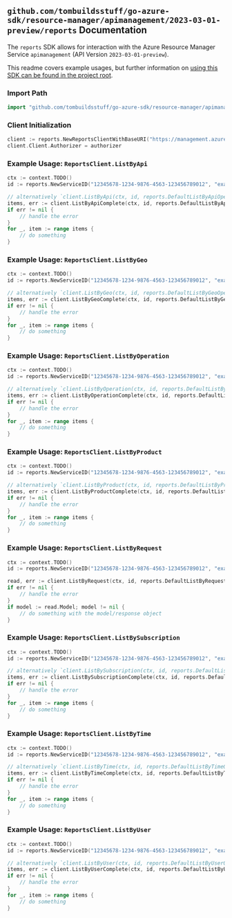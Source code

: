 
## `github.com/tombuildsstuff/go-azure-sdk/resource-manager/apimanagement/2023-03-01-preview/reports` Documentation

The `reports` SDK allows for interaction with the Azure Resource Manager Service `apimanagement` (API Version `2023-03-01-preview`).

This readme covers example usages, but further information on [using this SDK can be found in the project root](https://github.com/tombuildsstuff/go-azure-sdk/tree/main/docs).

### Import Path

```go
import "github.com/tombuildsstuff/go-azure-sdk/resource-manager/apimanagement/2023-03-01-preview/reports"
```


### Client Initialization

```go
client := reports.NewReportsClientWithBaseURI("https://management.azure.com")
client.Client.Authorizer = authorizer
```


### Example Usage: `ReportsClient.ListByApi`

```go
ctx := context.TODO()
id := reports.NewServiceID("12345678-1234-9876-4563-123456789012", "example-resource-group", "serviceValue")

// alternatively `client.ListByApi(ctx, id, reports.DefaultListByApiOperationOptions())` can be used to do batched pagination
items, err := client.ListByApiComplete(ctx, id, reports.DefaultListByApiOperationOptions())
if err != nil {
	// handle the error
}
for _, item := range items {
	// do something
}
```


### Example Usage: `ReportsClient.ListByGeo`

```go
ctx := context.TODO()
id := reports.NewServiceID("12345678-1234-9876-4563-123456789012", "example-resource-group", "serviceValue")

// alternatively `client.ListByGeo(ctx, id, reports.DefaultListByGeoOperationOptions())` can be used to do batched pagination
items, err := client.ListByGeoComplete(ctx, id, reports.DefaultListByGeoOperationOptions())
if err != nil {
	// handle the error
}
for _, item := range items {
	// do something
}
```


### Example Usage: `ReportsClient.ListByOperation`

```go
ctx := context.TODO()
id := reports.NewServiceID("12345678-1234-9876-4563-123456789012", "example-resource-group", "serviceValue")

// alternatively `client.ListByOperation(ctx, id, reports.DefaultListByOperationOperationOptions())` can be used to do batched pagination
items, err := client.ListByOperationComplete(ctx, id, reports.DefaultListByOperationOperationOptions())
if err != nil {
	// handle the error
}
for _, item := range items {
	// do something
}
```


### Example Usage: `ReportsClient.ListByProduct`

```go
ctx := context.TODO()
id := reports.NewServiceID("12345678-1234-9876-4563-123456789012", "example-resource-group", "serviceValue")

// alternatively `client.ListByProduct(ctx, id, reports.DefaultListByProductOperationOptions())` can be used to do batched pagination
items, err := client.ListByProductComplete(ctx, id, reports.DefaultListByProductOperationOptions())
if err != nil {
	// handle the error
}
for _, item := range items {
	// do something
}
```


### Example Usage: `ReportsClient.ListByRequest`

```go
ctx := context.TODO()
id := reports.NewServiceID("12345678-1234-9876-4563-123456789012", "example-resource-group", "serviceValue")

read, err := client.ListByRequest(ctx, id, reports.DefaultListByRequestOperationOptions())
if err != nil {
	// handle the error
}
if model := read.Model; model != nil {
	// do something with the model/response object
}
```


### Example Usage: `ReportsClient.ListBySubscription`

```go
ctx := context.TODO()
id := reports.NewServiceID("12345678-1234-9876-4563-123456789012", "example-resource-group", "serviceValue")

// alternatively `client.ListBySubscription(ctx, id, reports.DefaultListBySubscriptionOperationOptions())` can be used to do batched pagination
items, err := client.ListBySubscriptionComplete(ctx, id, reports.DefaultListBySubscriptionOperationOptions())
if err != nil {
	// handle the error
}
for _, item := range items {
	// do something
}
```


### Example Usage: `ReportsClient.ListByTime`

```go
ctx := context.TODO()
id := reports.NewServiceID("12345678-1234-9876-4563-123456789012", "example-resource-group", "serviceValue")

// alternatively `client.ListByTime(ctx, id, reports.DefaultListByTimeOperationOptions())` can be used to do batched pagination
items, err := client.ListByTimeComplete(ctx, id, reports.DefaultListByTimeOperationOptions())
if err != nil {
	// handle the error
}
for _, item := range items {
	// do something
}
```


### Example Usage: `ReportsClient.ListByUser`

```go
ctx := context.TODO()
id := reports.NewServiceID("12345678-1234-9876-4563-123456789012", "example-resource-group", "serviceValue")

// alternatively `client.ListByUser(ctx, id, reports.DefaultListByUserOperationOptions())` can be used to do batched pagination
items, err := client.ListByUserComplete(ctx, id, reports.DefaultListByUserOperationOptions())
if err != nil {
	// handle the error
}
for _, item := range items {
	// do something
}
```
